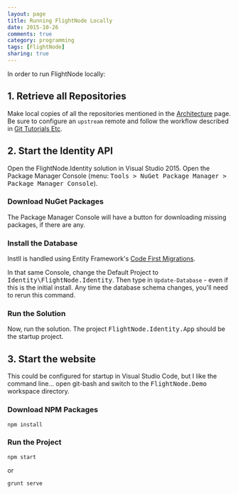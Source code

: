 ```yaml
---
layout: page
title: Running FlightNode Locally
date: 2015-10-26
comments: true
category: programming
tags: [FlightNode]
sharing: true
---
```


In order to run FlightNode locally:

## 1. Retrieve all Repositories

Make local copies of all the repositories mentioned in the [Architecture](/coding/architecture)
page. Be sure to configure an `upstream` remote and follow the workflow
described in [Git Tutorials Etc](/archives/2015-24-git-tutorials-etc).

## 2. Start the Identity API

Open the FlightNode.Identity solution in Visual Studio 2015. Open the 
Package Manager Console (menu: <tt>Tools > NuGet Package Manager > Package
Manager Console</tt>). 

### Download NuGet Packages
The Package Manager Console will have a button for downloading missing
packages, if there are any.

### Install the Database

Instll is handled using Entity Framework's [Code First Migrations](https://msdn.microsoft.com/en-us/data/jj591621.aspx).

In that same Console, change the Default Project to <tt>Identity\FlightNode.Identity</tt>. 
Then type in `Update-Database` - even if this is the initial install. Any time
the database schema changes, you'll need to rerun this command.

### Run the Solution

Now, run the solution. The project <tt>FlightNode.Identity.App</tt> should be
the startup project.

## 3. Start the website

This could be configured for startup in Visual Studio Code, but I like the 
command line... open git-bash and switch to the <tt>FlightNode.Demo</tt>
workspace directory.

### Download NPM Packages

    npm install
	
### Run the Project

    npm start
	
or 
    
	grunt serve
	